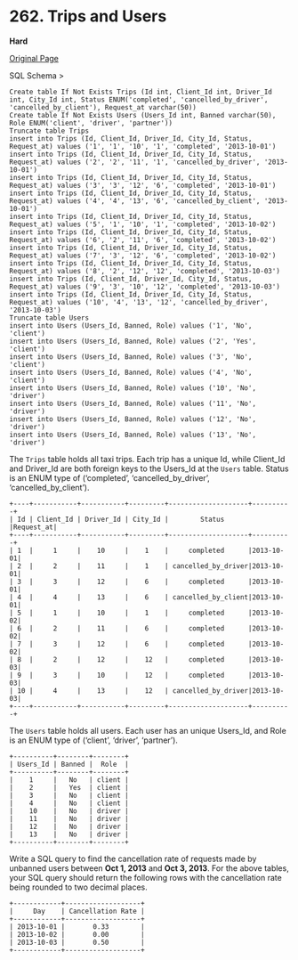 # 262. Trips and Users

**Hard**

[Original Page](https://leetcode.com/problems/trips-and-users/)

SQL Schema >
```
Create table If Not Exists Trips (Id int, Client_Id int, Driver_Id int, City_Id int, Status ENUM('completed', 'cancelled_by_driver', 'cancelled_by_client'), Request_at varchar(50))
Create table If Not Exists Users (Users_Id int, Banned varchar(50), Role ENUM('client', 'driver', 'partner'))
Truncate table Trips
insert into Trips (Id, Client_Id, Driver_Id, City_Id, Status, Request_at) values ('1', '1', '10', '1', 'completed', '2013-10-01')
insert into Trips (Id, Client_Id, Driver_Id, City_Id, Status, Request_at) values ('2', '2', '11', '1', 'cancelled_by_driver', '2013-10-01')
insert into Trips (Id, Client_Id, Driver_Id, City_Id, Status, Request_at) values ('3', '3', '12', '6', 'completed', '2013-10-01')
insert into Trips (Id, Client_Id, Driver_Id, City_Id, Status, Request_at) values ('4', '4', '13', '6', 'cancelled_by_client', '2013-10-01')
insert into Trips (Id, Client_Id, Driver_Id, City_Id, Status, Request_at) values ('5', '1', '10', '1', 'completed', '2013-10-02')
insert into Trips (Id, Client_Id, Driver_Id, City_Id, Status, Request_at) values ('6', '2', '11', '6', 'completed', '2013-10-02')
insert into Trips (Id, Client_Id, Driver_Id, City_Id, Status, Request_at) values ('7', '3', '12', '6', 'completed', '2013-10-02')
insert into Trips (Id, Client_Id, Driver_Id, City_Id, Status, Request_at) values ('8', '2', '12', '12', 'completed', '2013-10-03')
insert into Trips (Id, Client_Id, Driver_Id, City_Id, Status, Request_at) values ('9', '3', '10', '12', 'completed', '2013-10-03')
insert into Trips (Id, Client_Id, Driver_Id, City_Id, Status, Request_at) values ('10', '4', '13', '12', 'cancelled_by_driver', '2013-10-03')
Truncate table Users
insert into Users (Users_Id, Banned, Role) values ('1', 'No', 'client')
insert into Users (Users_Id, Banned, Role) values ('2', 'Yes', 'client')
insert into Users (Users_Id, Banned, Role) values ('3', 'No', 'client')
insert into Users (Users_Id, Banned, Role) values ('4', 'No', 'client')
insert into Users (Users_Id, Banned, Role) values ('10', 'No', 'driver')
insert into Users (Users_Id, Banned, Role) values ('11', 'No', 'driver')
insert into Users (Users_Id, Banned, Role) values ('12', 'No', 'driver')
insert into Users (Users_Id, Banned, Role) values ('13', 'No', 'driver')
```

The `Trips` table holds all taxi trips. Each trip has a unique Id, while Client_Id and Driver_Id are both foreign keys to the Users_Id at the `Users` table. Status is an ENUM type of (‘completed’, ‘cancelled_by_driver’, ‘cancelled_by_client’).
```
+----+-----------+-----------+---------+--------------------+----------+
| Id | Client_Id | Driver_Id | City_Id |        Status      |Request_at|
+----+-----------+-----------+---------+--------------------+----------+
| 1  |     1     |    10     |    1    |     completed      |2013-10-01|
| 2  |     2     |    11     |    1    | cancelled_by_driver|2013-10-01|
| 3  |     3     |    12     |    6    |     completed      |2013-10-01|
| 4  |     4     |    13     |    6    | cancelled_by_client|2013-10-01|
| 5  |     1     |    10     |    1    |     completed      |2013-10-02|
| 6  |     2     |    11     |    6    |     completed      |2013-10-02|
| 7  |     3     |    12     |    6    |     completed      |2013-10-02|
| 8  |     2     |    12     |    12   |     completed      |2013-10-03|
| 9  |     3     |    10     |    12   |     completed      |2013-10-03| 
| 10 |     4     |    13     |    12   | cancelled_by_driver|2013-10-03|
+----+-----------+-----------+---------+--------------------+----------+
```

The `Users` table holds all users. Each user has an unique Users_Id, and Role is an ENUM type of (‘client’, ‘driver’, ‘partner’).
```
+----------+--------+--------+
| Users_Id | Banned |  Role  |
+----------+--------+--------+
|    1     |   No   | client |
|    2     |   Yes  | client |
|    3     |   No   | client |
|    4     |   No   | client |
|    10    |   No   | driver |
|    11    |   No   | driver |
|    12    |   No   | driver |
|    13    |   No   | driver |
+----------+--------+--------+
```

Write a SQL query to find the cancellation rate of requests made by unbanned users between __Oct 1, 2013__ and __Oct 3, 2013__. For the above tables, your SQL query should return the following rows with the cancellation rate being rounded to two decimal places.
```
+------------+-------------------+
|     Day    | Cancellation Rate |
+------------+-------------------+
| 2013-10-01 |       0.33        |
| 2013-10-02 |       0.00        |
| 2013-10-03 |       0.50        |
+------------+-------------------+
```
